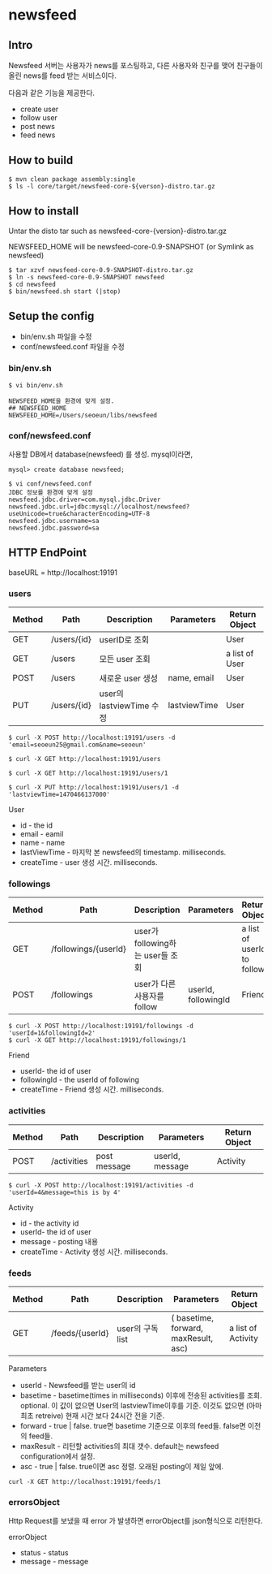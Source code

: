 # newsfeed

## Intro

Newsfeed 서버는 사용자가 news를 포스팅하고, 다른 사용자와 친구를 맺어 친구들이 올린 news를 feed 받는 서비스이다.

다음과 같은 기능을 제공한다.

* create user
* follow user
* post news
* feed news

## How to build

```
$ mvn clean package assembly:single
$ ls -l core/target/newsfeed-core-${verson}-distro.tar.gz
```

## How to install

Untar the disto tar such as newsfeed-core-{version}-distro.tar.gz

NEWSFEED_HOME will be newsfeed-core-0.9-SNAPSHOT (or Symlink as newsfeed)
```
$ tar xzvf newsfeed-core-0.9-SNAPSHOT-distro.tar.gz
$ ln -s newsfeed-core-0.9-SNAPSHOT newsfeed
$ cd newsfeed
$ bin/newsfeed.sh start (|stop)
```

## Setup the config

* bin/env.sh 파일을 수정
* conf/newsfeed.conf 파일을 수정

### bin/env.sh
```
$ vi bin/env.sh

NEWSFEED_HOME을 환경에 맞게 설정.
## NEWSFEED_HOME
NEWSFEED_HOME=/Users/seoeun/libs/newsfeed
```

### conf/newsfeed.conf

사용할 DB에서 database(newsfeed) 를 생성. mysql이라면,
```
mysql> create database newsfeed;
```

```
$ vi conf/newsfeed.conf
JDBC 정보를 환경에 맞게 설정
newsfeed.jdbc.driver=com.mysql.jdbc.Driver
newsfeed.jdbc.url=jdbc:mysql://localhost/newsfeed?useUnicode=true&characterEncoding=UTF-8
newsfeed.jdbc.username=sa
newsfeed.jdbc.password=sa
```

## HTTP EndPoint

baseURL = http://localhost:19191

### users

| Method    | Path             | Description         | Parameters          | Return Object |
| --------- | ---------------- | ------------------- | ------------------  |---------------|
| GET       | /users/{id}      | userID로 조회         |                     | User          |
| GET       | /users           | 모든 user 조회         |                     | a list of User  |
| POST      | /users           | 새로운 user 생성       | name, email         | User          |
| PUT       | /users/{id}      | user의 lastviewTime 수정 | lastviewTime     | User          |

```
$ curl -X POST http://localhost:19191/users -d 'email=seoeun25@gmail.com&name=seoeun'

$ curl -X GET http://localhost:19191/users

$ curl -X GET http://localhost:19191/users/1

$ curl -X PUT http://localhost:19191/users/1 -d 'lastviewTime=1470466137000'
```

User
* id - the id
* email - eamil
* name - name
* lastViewTime - 마지막 본 newsfeed의 timestamp. milliseconds.
* createTime - user 생성 시간.  milliseconds.

### followings

| Method    | Path             | Description         | Parameters          | Return Object |
| --------- | ---------------- | ------------------- | ------------------  |---------------|
| GET       | /followings/{userId} | user가 following하는 user들 조회  |      | a list of userId to follow |
| POST      | /followings          | user가 다른 사용자를 follow        | userId, followingId | Friend |

```
$ curl -X POST http://localhost:19191/followings -d 'userId=1&followingId=2'
$ curl -X GET http://localhost:19191/followings/1
```
Friend
* userId- the id of user
* followingId  - the userId of following
* createTime - Friend 생성 시간.  milliseconds.

### activities

| Method    | Path             | Description         | Parameters          | Return Object |
| --------- | ---------------- | ------------------- | ------------------  |---------------|
| POST      | /activities      | post message        | userId, message     | Activity      |

```
$ curl -X POST http://localhost:19191/activities -d 'userId=4&message=this is by 4'
```
Activity
* id - the activity id
* userId- the id of user
* message  - posting 내용
* createTime - Activity 생성 시간.  milliseconds.

### feeds

| Method    | Path             | Description         | Parameters          | Return Object |
| --------- | ---------------- | ------------------- | ------------------  |---------------|
| GET       | /feeds/{userId}  | user의 구독 list      | ( basetime, forward, maxResult, asc) | a list of Activity |

Parameters
* userId - Newsfeed를 받는 user의 id
* basetime - basetime(times in milliseconds) 이후에 전송된 activities를 조회. optional.
이 값이 없으면 User의 lastviewTime이후를 기준.
이것도 없으면 (아마 최초 retreive) 현재 시간 보다 24시간 전을 기준.
* forward - true | false. true면 basetime 기준으로 이후의 feed들. false면 이전의 feed들.
* maxResult - 리턴할 activities의 최대 갯수. default는 newsfeed configuration에서 설정.
* asc - true | false. true이면 asc 정렬. 오래된 posting이 제일 앞에.
```
curl -X GET http://localhost:19191/feeds/1
```

### errorsObject

Http Request를 보냈을 때 error 가 발생하면 errorObject를 json형식으로 리턴한다.

errorObject
* status - status
* message - message




